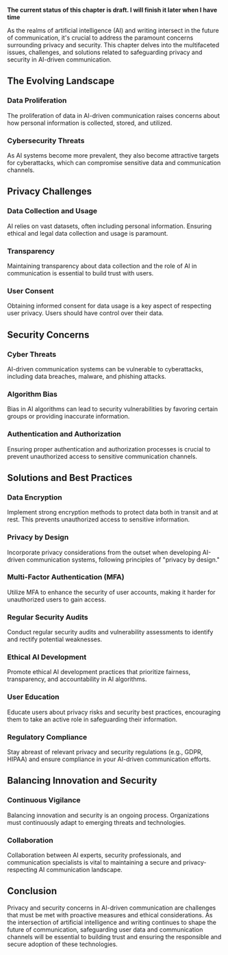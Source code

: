 **The current status of this chapter is draft. I will finish it later when I have time**

As the realms of artificial intelligence (AI) and writing intersect in the future of communication, it's crucial to address the paramount concerns surrounding privacy and security. This chapter delves into the multifaceted issues, challenges, and solutions related to safeguarding privacy and security in AI-driven communication.

The Evolving Landscape
----------------------

### **Data Proliferation**

The proliferation of data in AI-driven communication raises concerns about how personal information is collected, stored, and utilized.

### **Cybersecurity Threats**

As AI systems become more prevalent, they also become attractive targets for cyberattacks, which can compromise sensitive data and communication channels.

Privacy Challenges
------------------

### **Data Collection and Usage**

AI relies on vast datasets, often including personal information. Ensuring ethical and legal data collection and usage is paramount.

### **Transparency**

Maintaining transparency about data collection and the role of AI in communication is essential to build trust with users.

### **User Consent**

Obtaining informed consent for data usage is a key aspect of respecting user privacy. Users should have control over their data.

Security Concerns
-----------------

### **Cyber Threats**

AI-driven communication systems can be vulnerable to cyberattacks, including data breaches, malware, and phishing attacks.

### **Algorithm Bias**

Bias in AI algorithms can lead to security vulnerabilities by favoring certain groups or providing inaccurate information.

### **Authentication and Authorization**

Ensuring proper authentication and authorization processes is crucial to prevent unauthorized access to sensitive communication channels.

Solutions and Best Practices
----------------------------

### **Data Encryption**

Implement strong encryption methods to protect data both in transit and at rest. This prevents unauthorized access to sensitive information.

### **Privacy by Design**

Incorporate privacy considerations from the outset when developing AI-driven communication systems, following principles of "privacy by design."

### **Multi-Factor Authentication (MFA)**

Utilize MFA to enhance the security of user accounts, making it harder for unauthorized users to gain access.

### **Regular Security Audits**

Conduct regular security audits and vulnerability assessments to identify and rectify potential weaknesses.

### **Ethical AI Development**

Promote ethical AI development practices that prioritize fairness, transparency, and accountability in AI algorithms.

### **User Education**

Educate users about privacy risks and security best practices, encouraging them to take an active role in safeguarding their information.

### **Regulatory Compliance**

Stay abreast of relevant privacy and security regulations (e.g., GDPR, HIPAA) and ensure compliance in your AI-driven communication efforts.

Balancing Innovation and Security
---------------------------------

### **Continuous Vigilance**

Balancing innovation and security is an ongoing process. Organizations must continuously adapt to emerging threats and technologies.

### **Collaboration**

Collaboration between AI experts, security professionals, and communication specialists is vital to maintaining a secure and privacy-respecting AI communication landscape.

Conclusion
----------

Privacy and security concerns in AI-driven communication are challenges that must be met with proactive measures and ethical considerations. As the intersection of artificial intelligence and writing continues to shape the future of communication, safeguarding user data and communication channels will be essential to building trust and ensuring the responsible and secure adoption of these technologies.
